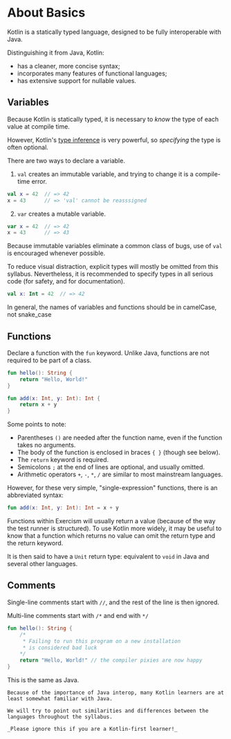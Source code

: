 # About Basics

Kotlin is a statically typed language, designed to be fully interoperable with Java.

Distinguishing it from Java, Kotlin:

 - has a cleaner, more concise syntax;
 - incorporates many features of functional languages;
 - has extensive support for nullable values.

## Variables

Because Kotlin is statically typed, it is necessary to _know_ the type of each value at compile time.

However, Kotlin's [type inference][inference] is very powerful, so _specifying_ the type is often optional.

There are two ways to declare a variable.

1. `val` creates an immutable variable, and trying to change it is a compile-time error.

```kotlin
val x = 42  // => 42
x = 43      // => 'val' cannot be reasssigned
```

2. `var` creates a mutable variable.

```Kotlin
var x = 42  // => 42
x = 43      // => 43
```

Because immutable variables eliminate a common class of bugs, use of `val` is encouraged whenever possible.

To reduce visual distraction, explicit types will mostly be omitted from this syllabus.
Nevertheless, it is recommended to specify types in all serious code (for safety, and for documentation).

```kotlin
val x: Int = 42  // => 42
```

In general, the names of variables and functions should be in camelCase, not snake_case

## Functions

Declare a function with the `fun` keyword.
Unlike Java, functions are not required to be part of a class.

```Kotlin
fun hello(): String {
    return "Hello, World!"
}

fun add(x: Int, y: Int): Int {
    return x + y
}
```

Some points to note:

- Parentheses `()` are needed after the function name, even if the function takes no arguments.
- The body of the function is enclosed in braces `{ }` (though see below).
- The `return` keyword is required.
- Semicolons `;` at the end of lines are optional, and usually omitted.
- Arithmetic operators `+`, `-`, `*`, `/` are similar to most mainstream languages.

However, for these very simple, "single-expression" functions, there is an abbreviated syntax:

```Kotlin
fun add(x: Int, y: Int): Int = x + y
```

Functions within Exercism will usually return a value (because of the way the test runner is structured).
To use Kotlin more widely, it may be useful to know that a function which returns no value can omit the return type and the return keyword.

It is then said to have a `Unit` return type: equivalent to `void` in Java and several other languages.

## Comments

Single-line comments start with `//`, and the rest of the line is then ignored.

Multi-line comments start with `/*` and end with `*/`

```Kotlin
fun hello(): String {
    /*
     * Failing to run this program on a new installation 
     * is considered bad luck
    */
    return "Hello, World!" // the compiler pixies are now happy
}
```

This is the same as Java.

~~~~exercism-note
Because of the importance of Java interop, many Kotlin learners are at least somewhat familiar with Java.

We will try to point out similarities and differences between the languages throughout the syllabus.

_Please ignore this if you are a Kotlin-first learner!_
~~~~


[inference]: https://en.wikipedia.org/wiki/Type_inference
